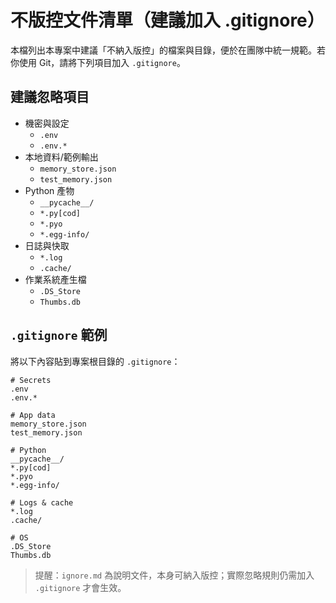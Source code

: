 # 不版控文件清單（建議加入 .gitignore）

本檔列出本專案中建議「不納入版控」的檔案與目錄，便於在團隊中統一規範。若你使用 Git，請將下列項目加入 `.gitignore`。

## 建議忽略項目
- 機密與設定
  - `.env`
  - `.env.*`
- 本地資料/範例輸出
  - `memory_store.json`
  - `test_memory.json`
- Python 產物
  - `__pycache__/`
  - `*.py[cod]`
  - `*.pyo`
  - `*.egg-info/`
- 日誌與快取
  - `*.log`
  - `.cache/`
- 作業系統產生檔
  - `.DS_Store`
  - `Thumbs.db`

## `.gitignore` 範例
將以下內容貼到專案根目錄的 `.gitignore`：

```
# Secrets
.env
.env.*

# App data
memory_store.json
test_memory.json

# Python
__pycache__/
*.py[cod]
*.pyo
*.egg-info/

# Logs & cache
*.log
.cache/

# OS
.DS_Store
Thumbs.db
```

> 提醒：`ignore.md` 為說明文件，本身可納入版控；實際忽略規則仍需加入 `.gitignore` 才會生效。
